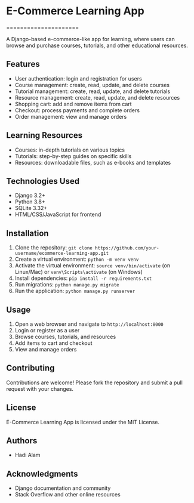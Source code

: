 # E-Commerce Learning App
=====================

A Django-based e-commerce-like app for learning, where users can browse and purchase courses, tutorials, and other educational resources.

## Features

* User authentication: login and registration for users
* Course management: create, read, update, and delete courses
* Tutorial management: create, read, update, and delete tutorials
* Resource management: create, read, update, and delete resources
* Shopping cart: add and remove items from cart
* Checkout: process payments and complete orders
* Order management: view and manage orders

## Learning Resources

* Courses: in-depth tutorials on various topics
* Tutorials: step-by-step guides on specific skills
* Resources: downloadable files, such as e-books and templates

## Technologies Used

* Django 3.2+
* Python 3.8+
* SQLite 3.32+
* HTML/CSS/JavaScript for frontend

## Installation

1. Clone the repository: `git clone https://github.com/your-username/ecommerce-learning-app.git`
2. Create a virtual environment: `python -m venv venv`
3. Activate the virtual environment: `source venv/bin/activate` (on Linux/Mac) or `venv\Scripts\activate` (on Windows)
4. Install dependencies: `pip install -r requirements.txt`
5. Run migrations: `python manage.py migrate`
6. Run the application: `python manage.py runserver`

## Usage

1. Open a web browser and navigate to `http://localhost:8000`
2. Login or register as a user
3. Browse courses, tutorials, and resources
4. Add items to cart and checkout
5. View and manage orders

## Contributing

Contributions are welcome! Please fork the repository and submit a pull request with your changes.

## License

E-Commerce Learning App is licensed under the MIT License.

## Authors

* Hadi Alam

## Acknowledgments

* Django documentation and community
* Stack Overflow and other online resources